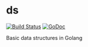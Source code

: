 # ds
[![Build Status](https://travis-ci.org/Vorian-Atreides/ds.svg?branch=master)](https://travis-ci.org/Vorian-Atreides/ds)
[![GoDoc](https://godoc.org/github.com/Vorian-Atreides/ds?status.png)](https://godoc.org/github.com/Vorian-Atreides/ds)

Basic data structures in Golang

